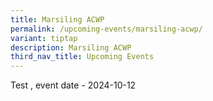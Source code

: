 ```yaml
---
title: Marsiling ACWP
permalink: /upcoming-events/marsiling-acwp/
variant: tiptap
description: Marsiling ACWP
third_nav_title: Upcoming Events
---
```

<p>Test , event date - 2024-10-12</p>